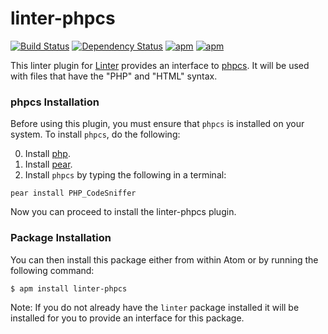 linter-phpcs
=========================
[![Build Status](https://travis-ci.org/AtomLinter/linter-phpcs.svg)](https://travis-ci.org/AtomLinter/linter-phpcs)
[![Dependency Status](https://david-dm.org/AtomLinter/linter-phpcs.svg)](https://david-dm.org/AtomLinter/linter-phpcs)
[![apm](https://img.shields.io/apm/v/linter-phpcs.svg)](https://atom.io/packages/linter-phpcs)
[![apm](https://img.shields.io/apm/dm/linter-phpcs.svg)](https://atom.io/packages/linter-phpcs)

This linter plugin for [Linter](https://github.com/AtomLinter/Linter) provides
an interface to [phpcs](http://pear.php.net/package/PHP_CodeSniffer/). It will
be used with files that have the "PHP" and "HTML" syntax.

### phpcs Installation
Before using this plugin, you must ensure that `phpcs` is installed on your system. To install `phpcs`, do the following:

0. Install [php](http://php.net).
0. Install [pear](http://pear.php.net).
0. Install `phpcs` by typing the following in a terminal:
```ShellSession
pear install PHP_CodeSniffer
```

Now you can proceed to install the linter-phpcs plugin.

### Package Installation
You can then install this package either from within Atom or by running the
following command:
```ShellSession
$ apm install linter-phpcs
```
Note: If you do not already have the `linter` package installed it will be installed
for you to provide an interface for this package.
